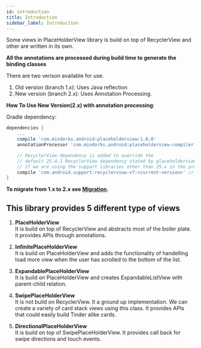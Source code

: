 ```yaml
---
id: introduction
title: Introduction
sidebar_label: Introduction
---
```

Some views in PlaceHolderView library is build on top of RecyclerView and other are written in its own.

**All the annotations are processed during build time to generate the binding classes**

There are two verison available for use.
1. Old version (branch 1.x): Uses Java reflection
2. New version (branch 2.x): Uses Annotation Processing.

**How To Use New Version(2.x) with annotation processing**:

Gradle dependency:

```groovy
dependencies {
    ...
    compile 'com.mindorks.android:placeholderview:1.0.0'
    annotationProcessor 'com.mindorks.android:placeholderview-compiler:1.0.0'

    // RecyclerView dependency is added to override the
    // default 25.4.1 RecyclerView dependency stated by placeholderview
    // if we are using the support libraries other than 25.x in the project
    compile 'com.android.support:recyclerview-v7:<current-version>' // example: 27.1.0
}
```

**To migrate from 1.x to 2.x see [Migration](migration.md).**

## This library provides 5 different type of views

1. **PlaceHolderView**<br/>
It is build on top of RecyclerView and abstracts most of the boiler plate. it provides APIs through annotations.

2. **InfinitePlaceHolderView**<br/>
It is build on PlaceHolderView and adds the functionality of handelling load more view when the user has scrolled to the bottom of the list.

3. **ExpandablePlaceHolderView**<br/>
It is build on PlaceHolderView and creates ExpandableListView with parent-child relation.

4. **SwipePlaceHolderView**<br/>
It is not build on RecyclerView. It a ground up implementation. We can create a variety of card stack views using this class. It provides APIs that could easily build Tinder alike cards.

5. **DirectionalPlaceHolderView**<br/>
It is build on top of SwipePlaceHolderView. It provides call back for swipe directions and touch events.